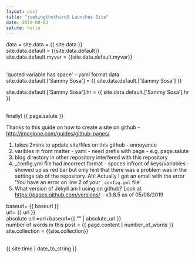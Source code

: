 ```yaml
---
layout: post
title: "joekingthethird3 Launches Site"
date: 2019-08-03
salute: hello
---
```


data = site.data = {{  site.data }}
<br>
site.data.default = {{site.data.default}}
<br>
site.data.default.myvar = {{site.data.default.myvar}}

<br>
'quoted variable has space' - yaml format data
<br>
 site.data.default.['Sammy Sosa'] = {{ site.data.default.['Sammy Sosa'] }}
<br>

site.data.default.['Sammy Sosa'].hr = {{ site.data.default.['Sammy Sosa'].hr }}

<Br>
finally! {{  page.salute }}

Thanks to this guide on how to create a site on github  - <http://jmcglone.com/guides/github-pages/>

1. takes 2mins to update site/files on this github - annoyance
2. varibles in front matter - yaml - need prefix with page - e.g. page.salute 
3. blog directory in other repository interfered with this repository
4. _config.yml file had incorrect format - spaces infront of keys/variables - showed up as red bar
but only hint that there was a problem was in the settings tab of the repository. Ah! Actually I got an email with the error 'You have an error on line 2 of your `_config.yml` file'
5. What version of Jekyll am I using on github? Look at <https://pages.github.com/versions/> - v3.8.5 as of 05/08/2019



baseurl= {{ baseurl }}
<br>
url= {{ url }}
<br>
absolute url =url+baseurl={{ "" | absolute_url }}
<br>
number of words in this post = {{ page.content | number_of_words }}
<br>
site.collection = {{site.collection}}

<br>
{{ site.time | date_to_string }}
